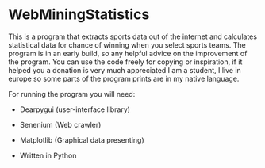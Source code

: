 # WebMiningStatistics

This is a program that extracts sports data out of the internet and calculates statistical data for chance of winning when you select sports teams.
The program is in an early build, so any helpful advice on the improvement of the program.
You can use the code freely for copying or inspiration, if it helped you a donation is very much appreciated
I am a student, I live in europe so some parts of the program prints are in my native language.

For running the program you will need:
- Dearpygui (user-interface library)
- Senenium (Web crawler)
- Matplotlib (Graphical data presenting)

- Written in Python
